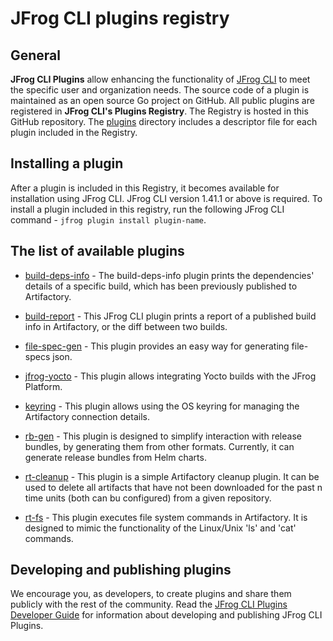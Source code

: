 # JFrog CLI plugins registry
## General
**JFrog CLI Plugins** allow enhancing the functionality of [JFrog CLI](https://www.jfrog.com/confluence/display/CLI/JFrog+CLI) to meet the specific user and organization needs. The source code of a plugin is maintained as an open source Go project on GitHub. All public plugins are registered in **JFrog CLI's Plugins Registry**. The Registry is hosted in this GitHub repository. The [plugins](plugins) directory includes a descriptor file for each plugin included in the Registry. 

## Installing a plugin 
After a plugin is included in this Registry, it becomes available for installation using JFrog CLI. JFrog CLI version 1.41.1 or above is required. To install a plugin included in this registry, run the following JFrog CLI command -  `jfrog plugin install plugin-name`. 

## The list of available plugins
* [build-deps-info](https://github.com/jfrog/jfrog-cli-plugins/tree/main/build-deps-info) - The build-deps-info plugin prints the dependencies' details of a specific build, which has been previously published to Artifactory.

* [build-report](https://github.com/jfrog/jfrog-cli-plugins/tree/main/build-report) - This JFrog CLI plugin prints a report of a published build info in Artifactory, or the diff between two builds.

* [file-spec-gen](https://github.com/jfrog/jfrog-cli-plugins/tree/main/file-spec-gen) - This plugin provides an easy way for generating file-specs json.

* [jfrog-yocto](https://github.com/rdar-lab/jfrog-cli-yocto-plugin) - This plugin allows integrating Yocto builds with the JFrog Platform.

* [keyring](https://github.com/jfrog/jfrog-cli-plugins/tree/main/keyring) - This plugin allows using the OS keyring for managing the Artifactory connection details.

* [rb-gen](https://github.com/jfrog/jfrog-cli-plugins/tree/main/rb-gen) - This plugin is designed to simplify interaction with release bundles, by generating them from other formats. Currently, it can generate release bundles from Helm charts.

* [rt-cleanup](https://github.com/jfrog/jfrog-cli-plugins/tree/main/rt-cleanup) - This plugin is a simple Artifactory cleanup plugin. It can be used to delete all artifacts that have not been downloaded for the past n time units (both can bu configured) from a given repository.

* [rt-fs](https://github.com/jfrog/jfrog-cli-plugins/tree/main/rt-fs) - This plugin executes file system commands in Artifactory. It is designed to mimic the functionality of the Linux/Unix 'ls' and 'cat' commands.

## Developing and publishing plugins
We encourage you, as developers, to create plugins and share them publicly with the rest of the community. Read the [JFrog CLI Plugins Developer Guide](https://github.com/jfrog/jfrog-cli/blob/master/guides/jfrog-cli-plugins-developer-guide.md) for information about developing and publishing JFrog CLI Plugins.

